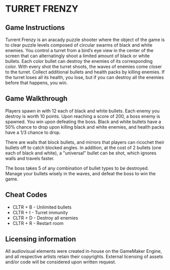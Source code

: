 # TURRET FRENZY
## Game Instructions ##

Turrent Frenzy is an aracady puzzle shooter where the object of the game is to clear puzzle levels composed of circular swarms of black and white enemies. You control a turret from a bird’s eye view in the center of the screen that can alternatingly shoot a limited amount of black or white bullets. Each color bullet can destroy the enemies of its corresponding color. With every shot the turret shoots, the waves of enemies come closer to the turret. Collect additional bullets and health packs by killing enemies.  If the turret loses all its health, you lose, but if you can destroy all the enemies before that happens, you win. 

## Game Walkthrough ##

Players spawn in with 12 each of black and white bullets. Each enemy you destroy is worth 10 points. Upon reaching a score of 200, a boss enemy is spawned. You win upon defeating the boss. Black and white bullets have a 50% chance to drop upon killing black and white enemies, and health packs have a 1/3 chance to drop. 

There are walls that block bullets, and mirrors that players can ricochet their bullets off to catch blocked angles. In addition, at the cost of 2 bullets (one each of black and white), a "universal" bullet can be shot, which ignores walls and travels faster.

The boss takes 5 of any combination of bullet types to be destroyed. Manage your bullets wisely in the waves, and defeat the boss to win the game.


## Cheat Codes ##

* CLTR + B - Unlimited bullets
* CLTR + I - Turret immunity
* CLTR + D - Destroy all enemies
* CLTR + R - Restart room

  
## Licensing information ##
All audiovisual elements were created in-house on the GameMaker Engine, and all respective artists retain their copyrights. External licensing of assets and/or code will be considered upon written request.
